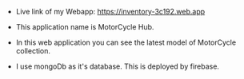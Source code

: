 * Live link of my Webapp: https://inventory-3c192.web.app

* This application name is MotorCycle Hub.
* In this web application you can see the latest model of MotorCycle collection.
* I use mongoDb as it's database. This is deployed by firebase.